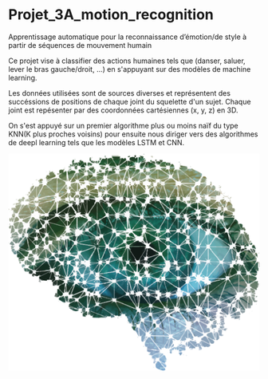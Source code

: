 # Projet_3A_motion_recognition
Apprentissage automatique pour la reconnaissance d’émotion/de style à partir de séquences de mouvement humain

Ce projet vise à classifier des actions humaines tels que (danser, saluer, lever le bras gauche/droit, ...) en s'appuyant sur des modèles de machine learning.

Les données utilisées sont de sources diverses et représentent des succéssions de positions de chaque joint du squelette d'un sujet. Chaque joint est repésenter par des coordonnées cartésiennes (x, y, z) en 3D.

On s'est appuyé sur un premier algorithme plus ou moins naïf du type KNN(K plus proches voisins) pour ensuite nous diriger vers des algorithmes de deepl learning tels que les modèles LSTM et CNN.
 
![wallpapper](./doc/wallpaper.png)

